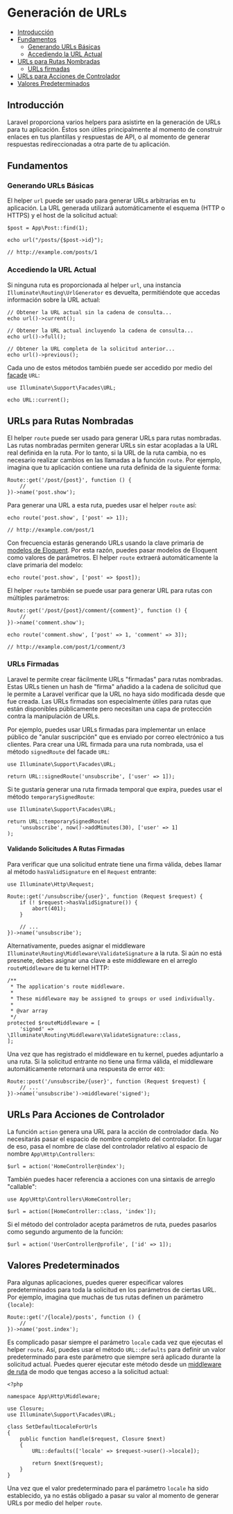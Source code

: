 # Generación de URLs

- [Introducción](#introduction)
- [Fundamentos](#the-basics)
    - [Generando URLs Básicas](#generating-basic-urls)
    - [Accediendo la URL Actual](#accessing-the-current-url)
- [URLs para Rutas Nombradas](#urls-for-named-routes)
    - [URLs firmadas](#signed-urls)
- [URLs para Acciones de Controlador](#urls-for-controller-actions)
- [Valores Predeterminados](#default-values)

<a name="introduction"></a>
## Introducción

Laravel proporciona varios helpers para asistirte en la generación de URLs para tu aplicación. Éstos son útiles principalmente al momento de construir enlaces en tus plantillas y respuestas de API, o al momento de generar respuestas redireccionadas a otra parte de tu aplicación.

<a name="the-basics"></a>
## Fundamentos

<a name="generating-basic-urls"></a>
### Generando URLs Básicas

El helper `url` puede ser usado para generar URLs arbitrarias en tu aplicación. La URL generada utilizará automáticamente el esquema (HTTP o HTTPS) y el host de la solicitud actual:

    $post = App\Post::find(1);

    echo url("/posts/{$post->id}");

    // http://example.com/posts/1

<a name="accessing-the-current-url"></a>
### Accediendo la URL Actual

Si ninguna ruta es proporcionada al helper `url`, una instancia `Illuminate\Routing\UrlGenerator` es devuelta, permitiéndote que accedas información sobre la URL actual:

    // Obtener la URL actual sin la cadena de consulta...
    echo url()->current();

    // Obtener la URL actual incluyendo la cadena de consulta...
    echo url()->full();

    // Obtener la URL completa de la solicitud anterior...
    echo url()->previous();

Cada uno de estos métodos también puede ser accedido por medio del [facade](/docs/{{version}}/facades) `URL`:

    use Illuminate\Support\Facades\URL;

    echo URL::current();

<a name="urls-for-named-routes"></a>
## URLs para Rutas Nombradas

El helper `route` puede ser usado para generar URLs para rutas nombradas. Las rutas nombradas permiten generar URLs sin estar acopladas a la URL real definida en la ruta. Por lo tanto, si la URL de la ruta cambia, no es necesario realizar cambios en las llamadas a la función `route`. Por ejemplo, imagina que tu aplicación contiene una ruta definida de la siguiente forma:

    Route::get('/post/{post}', function () {
        //
    })->name('post.show');

Para generar una URL a esta ruta, puedes usar el helper `route` así:

    echo route('post.show', ['post' => 1]);

    // http://example.com/post/1

Con frecuencia estarás generando URLs usando la clave primaria de [modelos de Eloquent](/docs/{{version}}/eloquent). Por esta razón, puedes pasar modelos de Eloquent como valores de parámetros. El helper `route` extraerá automáticamente la clave primaria del modelo:

    echo route('post.show', ['post' => $post]);

El helper `route` también se puede usar para generar URL para rutas con múltiples parámetros:

    Route::get('/post/{post}/comment/{comment}', function () {
        //
    })->name('comment.show');

    echo route('comment.show', ['post' => 1, 'comment' => 3]);

    // http://example.com/post/1/comment/3

<a name="signed-urls"></a>
### URLs Firmadas

Laravel te permite crear fácilmente URLs "firmadas" para rutas nombradas. Estas URLs tienen un hash de "firma" añadido a la cadena de solicitud que le permite a Laravel verificar que la URL no haya sido modificada desde que fue creada. Las URLs firmadas son especialmente útiles para rutas que están disponibles públicamente pero necesitan una capa de protección contra la manipulación de URLs.

Por ejemplo, puedes usar URLs firmadas para implementar un enlace público de "anular suscripción" que es enviado por correo electrónico a tus clientes. Para crear una URL firmada para una ruta nombrada, usa el método `signedRoute` del facade `URL`:

    use Illuminate\Support\Facades\URL;

    return URL::signedRoute('unsubscribe', ['user' => 1]);

Si te gustaría generar una ruta firmada temporal que expira, puedes usar el método `temporarySignedRoute`:

    use Illuminate\Support\Facades\URL;

    return URL::temporarySignedRoute(
        'unsubscribe', now()->addMinutes(30), ['user' => 1]
    );

#### Validando Solicitudes A Rutas Firmadas

Para verificar que una solicitud entrate tiene una firma válida, debes llamar al método `hasValidSignature` en el `Request` entrante:

    use Illuminate\Http\Request;

    Route::get('/unsubscribe/{user}', function (Request $request) {
        if (! $request->hasValidSignature()) {
            abort(401);
        }

        // ...
    })->name('unsubscribe');

Alternativamente, puedes asignar el middleware `Illuminate\Routing\Middleware\ValidateSignature` a la ruta. Si aún no está presnete, debes asignar una clave a este middleware en el arreglo `routeMiddleware` de tu kernel HTTP:

    /**
     * The application's route middleware.
     *
     * These middleware may be assigned to groups or used individually.
     *
     * @var array
     */
    protected $routeMiddleware = [
        'signed' => \Illuminate\Routing\Middleware\ValidateSignature::class,
    ];

Una vez que has registrado el middleware en tu kernel, puedes adjuntarlo a una ruta. Si la solicitud entrante no tiene una firma válida, el middleware automáticamente retornará una respuesta de error `403`:

    Route::post('/unsubscribe/{user}', function (Request $request) {
        // ...
    })->name('unsubscribe')->middleware('signed');

<a name="urls-for-controller-actions"></a>
## URLs Para Acciones de Controlador

La función `action` genera una URL para la acción de controlador dada. No necesitarás pasar el espacio de nombre completo del controlador. En lugar de eso, pasa el nombre de clase del controlador relativo al espacio de nombre `App\Http\Controllers`:

    $url = action('HomeController@index');

También puedes hacer referencia a acciones con una sintaxis de arreglo "callable":

    use App\Http\Controllers\HomeController;

    $url = action([HomeController::class, 'index']);

Si el método del controlador acepta parámetros de ruta, puedes pasarlos como segundo argumento de la función:

    $url = action('UserController@profile', ['id' => 1]);

<a name="default-values"></a>
## Valores Predeterminados

Para algunas aplicaciones, puedes querer especificar valores predeterminados para toda la solicitud en los parámetros de ciertas URL. Por ejemplo, imagina que muchas de tus rutas definen un parámetro `{locale}`:

    Route::get('/{locale}/posts', function () {
        //
    })->name('post.index');

Es complicado pasar siempre el parámetro `locale` cada vez que ejecutas el helper `route`. Así, puedes usar el método `URL::defaults` para definir un valor predeterminado para este parámetro que siempre será aplicado durante la solicitud actual. Puedes querer ejecutar este método desde un [middleware de ruta](/docs/{{version}}/middleware#assigning-middleware-to-routes) de modo que tengas acceso a la solicitud actual:

    <?php

    namespace App\Http\Middleware;

    use Closure;
    use Illuminate\Support\Facades\URL;

    class SetDefaultLocaleForUrls
    {
        public function handle($request, Closure $next)
        {
            URL::defaults(['locale' => $request->user()->locale]);

            return $next($request);
        }
    }

Una vez que el valor predeterminado para el parámetro `locale` ha sido establecido, ya no estás obligado a pasar su valor al momento de generar URLs por medio del helper `route`.
